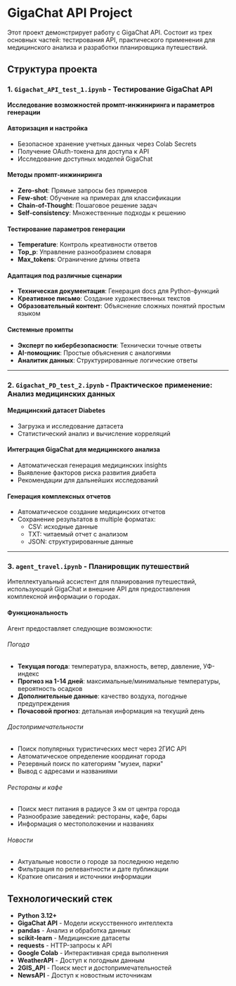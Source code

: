 # GigaChat API Project

Этот проект демонстрирует работу с GigaChat API. Состоит из трех основных частей: тестирования API, практического применения для медицинского анализа и разработки планировщика путешествий. 

## Структура проекта

### 1. `Gigachat_API_test_1.ipynb` - Тестирование GigaChat API
**Исследование возможностей промпт-инжиниринга и параметров генерации**

#### Авторизация и настройка
- Безопасное хранение учетных данных через Colab Secrets
- Получение OAuth-токена для доступа к API
- Исследование доступных моделей GigaChat

#### Методы промпт-инжиниринга
- **Zero-shot**: Прямые запросы без примеров
- **Few-shot**: Обучение на примерах для классификации
- **Chain-of-Thought**: Пошаговое решение задач
- **Self-consistency**: Множественные подходы к решению

#### Тестирование параметров генерации
- **Temperature**: Контроль креативности ответов
- **Top_p**: Управление разнообразием словаря
- **Max_tokens**: Ограничение длины ответа

#### Адаптация под различные сценарии
- **Техническая документация**: Генерация docs для Python-функций
- **Креативное письмо**: Создание художественных текстов
- **Образовательный контент**: Объяснение сложных понятий простым языком

#### Системные промпты
- **Эксперт по кибербезопасности**: Технически точные ответы
- **AI-помощник**: Простые объяснения с аналогиями
- **Аналитик данных**: Структурированные логические ответы

---

### 2. `Gigachat_PD_test_2.ipynb` - Практическое применение: Анализ медицинских данных

#### Медицинский датасет Diabetes
- Загрузка и исследование датасета 
- Статистический анализ и вычисление корреляций

#### Интеграция GigaChat для медицинского анализа
- Автоматическая генерация медицинских insights
- Выявление факторов риска развития диабета
- Рекомендации для дальнейших исследований

#### Генерация комплексных отчетов
- Автоматическое создание медицинских отчетов
- Сохранение результатов в multiple форматах:
  - CSV: исходные данные
  - TXT: читаемый отчет с анализом
  - JSON: структурированные данные

---

### 3. `agent_travel.ipynb` - Планировщик путешествий

Интеллектуальный ассистент для планирования путешествий, использующий GigaChat и внешние API для предоставления комплексной информации о городах.

#### Функциональность

Агент предоставляет следующие возможности:

###### Погода
- **Текущая погода**: температура, влажность, ветер, давление, УФ-индекс
- **Прогноз на 1-14 дней**: максимальные/минимальные температуры, вероятность осадков
- **Дополнительные данные**: качество воздуха, погодные предупреждения
- **Почасовой прогноз**: детальная информация на текущий день

###### Достопримечательности
- Поиск популярных туристических мест через 2ГИС API
- Автоматическое определение координат города
- Резервный поиск по категориям "музеи, парки"
- Вывод с адресами и названиями

###### Рестораны и кафе
- Поиск мест питания в радиусе 3 км от центра города
- Разнообразие заведений: рестораны, кафе, бары
- Информация о местоположении и названиях

###### Новости
- Актуальные новости о городе за последнюю неделю
- Фильтрация по релевантности и дате публикации
- Краткие описания и источники информации

## Технологический стек

- **Python 3.12+**
- **GigaChat API** - Модели искусственного интеллекта
- **pandas** - Анализ и обработка данных
- **scikit-learn** - Медицинские датасеты
- **requests** - HTTP-запросы к API
- **Google Colab** - Интерактивная среда выполнения
- **WeatherAPI** - Доступ к погодным данным
- **2GIS_API** - Поиск мест и достопримечательностей
- **NewsAPI** - Доступ к новостным источникам

